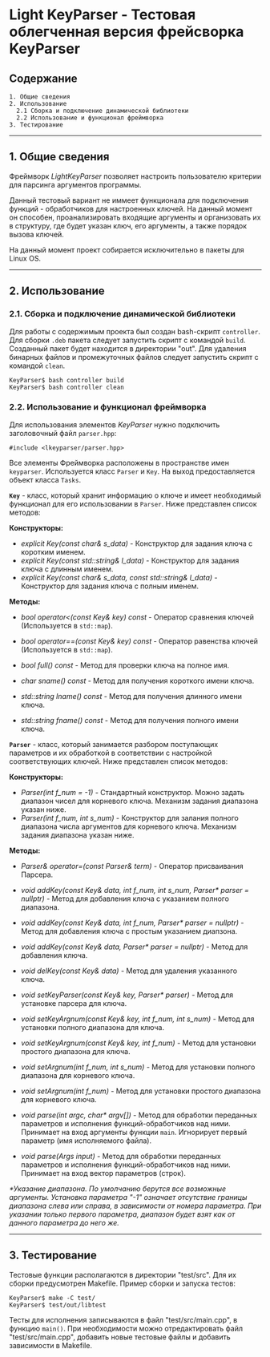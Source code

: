 # Light KeyParser - Тестовая облегченная версия фрейсворка KeyParser

## **Содержание**

    1. Общие сведения
    2. Использование
      2.1 Сборка и подключение динамической библиотеки
      2.2 Использование и функционал фреймворка
    3. Тестирование

---
## **1. Общие сведения**
Фреймворк *LightKeyParser* позволяет настроить пользователю критерии для парсинга аргументов программы.

Данный тестовый вариант не иммеет функционала для подключения функций - обработчиков для настроенных ключей.
На данный момент он способен, проанализировать входящие аргументы и организовать их в структуру, где будет указан ключ, его аргументы, а также порядок вызова ключей.

На данный момент проект собирается исключительно в пакеты для Linux OS.

---
## **2. Использование**

### **2.1. Сборка и подключение динамической библиотеки**

Для работы с содержимым проекта был создан bash-скрипт `controller`.
Для сборки `.deb` пакета следует запустить скрипт с командой `build`. Созданный пакет будет находится в директории "out".
Для удаления бинарных файлов и промежуточных файлов следует запустить скрипт с командой `clean`.

    KeyParser$ bash controller build
    KeyParser$ bash controller clean

### **2.2. Использование и функционал фреймворка**
Для использования элементов *KeyParser* нужно подключить заголовочный файл `parser.hpp`:

    #include <lkeyparser/parser.hpp>

Все элементы Фреймворка расположены в пространстве имен `keyparser`. Используется класс `Parser` и `Key`. На выход предоставляется объект класса `Tasks`.

**`Key`** - класс, который хранит информацию о ключе и имеет необходимый функционал для его использовании в `Parser`. Ниже представлен список методов:

**Конструкторы:**
* *explicit Key(const char& s_data)* - Конструктор для задания ключа с коротким именем.
* *explicit Key(const std::string& l_data)* - Конструктор для задания ключа с длинным именем.
* *explicit Key(const char& s_data, const std::string& l_data)* - Конструктор для задания ключа с полным именем.

**Методы:**
* *bool operator<(const Key& key) const* - Оператор сравнения ключей (Используется в `std::map`).
* *bool operator==(const Key& key) const* - Оператор равенства ключей  (Используется в `std::map`).

* *bool full() const* - Метод для проверки ключа на полное имя.

* *char sname() const* - Метод для получения короткого имени ключа.
* *std::string lname() const* - Метод для получения длинного имени ключа.
* *std::string fname() const* - Метод для получения полного имени ключа.

**`Parser`** - класс, который занимается разбором поступающих параметров и их обработкой в соответствии с настройкой соответствующих ключей. Ниже представлен список методов:

**Конструкторы:**
* *Parser(int f_num = -1)* - Стандартный конструктор. Можно задать диапазон чисел для корневого ключа. Механизм задания диапазона указан ниже.
* *Parser(int f_num, int s_num)* - Конструктор для залания полного диапазона числа аргументов для корневого ключа. Механизм задания диапазона указан ниже.

**Методы:**
* *Parser& operator=(const Parser& term)* - Оператор присваивания Парсера. 

* *void addKey(const Key& data, int f_num, int s_num, Parser\* parser = nullptr)* - Метод для добавления ключа с указанием полного диапазона.
* *void addKey(const Key& data, int f_num, Parser\* parser = nullptr)* - Метод для добавления ключа с простым указанием диапзона.
* *void addKey(const Key& data, Parser\* parser = nullptr)* - Метод для добавления ключа.

* *void delKey(const Key& data)* - Метод для удаления указанного ключа.

* *void setKeyParser(const Key& key, Parser\* parser)* - Метод для установке парсера для ключа.
* *void setKeyArgnum(const Key& key, int f_num, int s_num)* - Метод для установки полного диапазона для ключа.
* *void setKeyArgnum(const Key& key, int f_num)* - Метод для установки простого диапазона для ключа.

* *void setArgnum(int f_num, int s_num)* - Метод для установки полного диапазона для корневого ключа.
* *void setArgnum(int f_num)* - Метод для установки простого диапазона для корневого ключа.

* *void parse(int argc, char\* argv[])* - Метод для обработки переданных параметров и исполнения функций-обработчиков над ними. Принимает на вход аргументы функции `main`. Игнорирует первый параметр (имя исполняемого файла).
* *void parse(Args input)* - Метод для обработки переданных параметров и исполнения функций-обработчиков над ними. Принимает на вход вектор параметров (строк).

*\*Указание диапазона. По умолчанию берутся все возможные аргументы. Установка параметра "-1" означает отсутствие границы диапазона слева или справа, в зависимости от номера параметра. При указании только первого параметра, диапазон будет взят как от данного параметра до него же.*

---
## **3. Тестирование**

Тестовые функции располагаются в директории "test/src". Для их сборки предусмотрен Makefile. Пример сборки и запуска тестов:

    KeyParser$ make -C test/
    KeyParser$ test/out/libtest

Тесты для исполнения записываются в файл "test/src/main.cpp", в функцию `main()`. При необходимости можно отредактировать файл "test/src/main.cpp", добавить новые тестовые файлы и добавить зависимости в Makefile.
